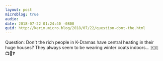 ```yaml
---
layout: post
microblog: true
audio: 
date: 2018-07-22 01:24:40 -0800
guid: http://kerim.micro.blog/2018/07/22/question-dont-the.html
---
```

Question: Don't the rich people in K-Dramas have central heating in their huge houses? They always seem to be wearing winter coats indoors… 🇰🇷📺🧥❓
